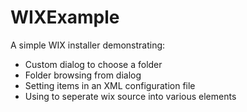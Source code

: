 WIXExample
==========
A simple WIX installer demonstrating:
 - Custom dialog to choose a folder
 - Folder browsing from dialog
 - Setting items in an XML configuration file
 - Using <include> to seperate wix source into various elements
